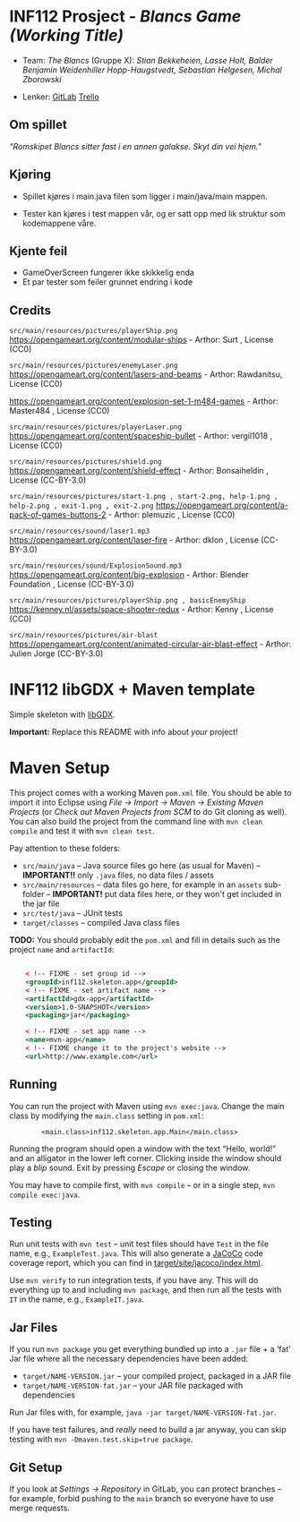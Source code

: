 # INF112 Prosject - *Blancs Game (Working Title)*

* Team: *The Blancs* (Gruppe X): *Stian Bekkeheien, Lasse Holt, Balder Benjamin Weidenhiller Hopp-Haugstvedt, Sebastian Helgesen, Michal Zborowski*

* Lenker:
[GitLab](https://git.app.uib.no/Michal.Zborowski/the-blancs)
[Trello](https://trello.com/b/tr1xRmAG/the-blancs)

## Om spillet
*"Romskipet Blancs sitter fast i en annen galakse. Skyt din vei hjem."*


## Kjøring 
- Spillet kjøres i main.java filen som ligger i main/java/main mappen.

- Tester kan kjøres i test mappen vår, og er satt opp med lik struktur som kodemappene våre. 


## Kjente feil
- GameOverScreen fungerer ikke skikkelig enda 
- Et par tester som feiler grunnet endring i kode

## Credits
`src/main/resources/pictures/playerShip.png` https://opengameart.org/content/modular-ships - Arthor: Surt , License (CC0)

`src/main/resources/pictures/enemyLaser.png` https://opengameart.org/content/lasers-and-beams - Arthor: Rawdanitsu, License (CC0)

https://opengameart.org/content/explosion-set-1-m484-games - Arthor: Master484 , License (CC0)

`src/main/resources/pictures/playerLaser.png` https://opengameart.org/content/spaceship-bullet - Arthor: vergil1018 , License (CC0)

`src/main/resources/pictures/shield.png` https://opengameart.org/content/shield-effect - Arthor: Bonsaiheldin , License (CC-BY-3.0)

`src/main/resources/pictures/start-1.png , start-2.png, help-1.png , help-2.png , exit-1.png , exit-2.png`
https://opengameart.org/content/a-pack-of-games-buttons-2 - Arthor: plemuzic , License (CC0)

`src/main/resources/sound/laser1.mp3`  https://opengameart.org/content/laser-fire - Arthor: dklon , License (CC-BY-3.0)

`src/main/resources/sound/ExplosionSound.mp3` https://opengameart.org/content/big-explosion - Arthor: Blender Foundation , License (CC-BY-3.0) 

`src/main/resources/pictures/playerShip.png , basicEnemyShip` https://kenney.nl/assets/space-shooter-redux - Arthor: Kenny , License (CC0)

`src/main/resources/pictures/air-blast` https://opengameart.org/content/animated-circular-air-blast-effect - Arthor: Julien Jorge (CC-BY-3.0)




# INF112 libGDX + Maven template  
Simple skeleton with [libGDX](https://libgdx.com/). 

**Important:** Replace this README with info about *your* project!


# Maven Setup
This project comes with a working Maven `pom.xml` file. You should be able to import it into Eclipse using *File → Import → Maven → Existing Maven Projects* (or *Check out Maven Projects from SCM* to do Git cloning as well). You can also build the project from the command line with `mvn clean compile` and test it with `mvn clean test`.

Pay attention to these folders:
* `src/main/java` – Java source files go here (as usual for Maven) – **IMPORTANT!!** only `.java` files, no data files / assets
* `src/main/resources` – data files go here, for example in an `assets` sub-folder – **IMPORTANT!** put data files here, or they won't get included in the jar file
* `src/test/java` – JUnit tests
* `target/classes` – compiled Java class files

**TODO:** You should probably edit the `pom.xml` and fill in details such as the project `name` and `artifactId`:


```xml

	< !-- FIXME - set group id -->
	<groupId>inf112.skeleton.app</groupId>
	< !-- FIXME - set artifact name -->
	<artifactId>gdx-app</artifactId>
	<version>1.0-SNAPSHOT</version>
	<packaging>jar</packaging>

	< !-- FIXME - set app name -->
	<name>mvn-app</name>
	< !-- FIXME change it to the project's website -->
	<url>http://www.example.com</url>
```

	
## Running
You can run the project with Maven using `mvn exec:java`. Change the main class by modifying the `main.class` setting in `pom.xml`:

```
		<main.class>inf112.skeleton.app.Main</main.class>
```

Running the program should open a window with the text “Hello, world!” and an alligator in the lower left corner.  Clicking inside the window should play a *blip* sound. Exit by pressing *Escape* or closing the window.

You may have to compile first, with `mvn compile` – or in a single step, `mvn compile exec:java`.

## Testing
Run unit tests with `mvn test` – unit test files should have `Test` in the file name, e.g., `ExampleTest.java`. This will also generate a [JaCoCo](https://www.jacoco.org/jacoco) code coverage report, which you can find in [target/site/jacoco/index.html](target/site/jacoco/index.html).

Use `mvn verify` to run integration tests, if you have any. This will do everything up to and including `mvn package`, and then run all the tests with `IT` in the name, e.g., `ExampleIT.java`.

## Jar Files

If you run `mvn package` you get everything bundled up into a `.jar` file + a ‘fat’ Jar file where all the necessary dependencies have been added:

* `target/NAME-VERSION.jar` – your compiled project, packaged in a JAR file
* `target/NAME-VERSION-fat.jar` – your JAR file packaged with dependencies

Run Jar files with, for example, `java -jar target/NAME-VERSION-fat.jar`.


If you have test failures, and *really* need to build a jar anyway, you can skip testing with `mvn -Dmaven.test.skip=true package`.

## Git Setup
If you look at *Settings → Repository* in GitLab, you can protect branches – for example, forbid pushing to the `main` branch so everyone have to use merge requests.




